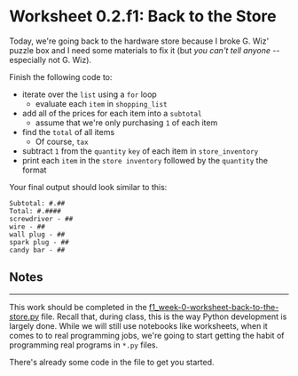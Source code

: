 # Worksheet 0.2.f1: Back to the Store

Today, we're going back to the hardware store because I broke G. Wiz' puzzle box and I need some materials to fix it (but _you can't tell anyone_ -- especially not G. Wiz).

Finish the following code to:

* iterate over the `list` using a `for` loop
  * evaluate each `item` in `shopping_list`
* add all of the prices for each item into a `subtotal`
  * assume that we're only purchasing `1` of each item
* find the `total` of all items
  * Of course, `tax`
* subtract `1` from the `quantity` `key` of each item in `store_inventory`
* print each `item` in the `store inventory` followed by the `quantity` the format

Your final output should look similar to this:

```
Subtotal: #.##
Total: #.####
screwdriver - ##
wire - ##
wall plug - ##
spark plug - ##
candy bar - ##
```

## Notes

---

This work should be completed in the [f1_week-0-worksheet-back-to-the-store.py](f1_week-0-worksheet-back-to-the-store.py) file. Recall that, during class, this is the way Python development is largely done. While we will still use notebooks like worksheets, when it comes to to real programming jobs, we're going to start getting the habit of programming real programs in `*.py` files.

There's already some code in the file to get you started.